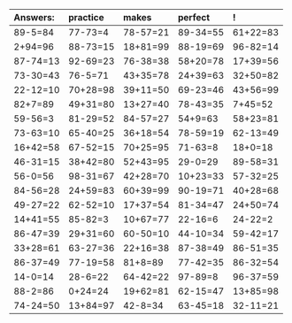 | Answers: | practice | makes | perfect | ! |
| :--- | :--- | :--- | :--- | :--- |
| 89-5=84 | 77-73=4 | 78-57=21 | 89-34=55 | 61+22=83 | 
| 2+94=96 | 88-73=15 | 18+81=99 | 88-19=69 | 96-82=14 | 
| 87-74=13 | 92-69=23 | 76-38=38 | 58+20=78 | 17+39=56 | 
| 73-30=43 | 76-5=71 | 43+35=78 | 24+39=63 | 32+50=82 | 
| 22-12=10 | 70+28=98 | 39+11=50 | 69-23=46 | 43+56=99 | 
| 82+7=89 | 49+31=80 | 13+27=40 | 78-43=35 | 7+45=52 | 
| 59-56=3 | 81-29=52 | 84-57=27 | 54+9=63 | 58+23=81 | 
| 73-63=10 | 65-40=25 | 36+18=54 | 78-59=19 | 62-13=49 | 
| 16+42=58 | 67-52=15 | 70+25=95 | 71-63=8 | 18+0=18 | 
| 46-31=15 | 38+42=80 | 52+43=95 | 29-0=29 | 89-58=31 | 
| 56-0=56 | 98-31=67 | 42+28=70 | 10+23=33 | 57-32=25 | 
| 84-56=28 | 24+59=83 | 60+39=99 | 90-19=71 | 40+28=68 | 
| 49-27=22 | 62-52=10 | 17+37=54 | 81-34=47 | 24+50=74 | 
| 14+41=55 | 85-82=3 | 10+67=77 | 22-16=6 | 24-22=2 | 
| 86-47=39 | 29+31=60 | 60-50=10 | 44-10=34 | 59-42=17 | 
| 33+28=61 | 63-27=36 | 22+16=38 | 87-38=49 | 86-51=35 | 
| 86-37=49 | 77-19=58 | 81+8=89 | 77-42=35 | 86-32=54 | 
| 14-0=14 | 28-6=22 | 64-42=22 | 97-89=8 | 96-37=59 | 
| 88-2=86 | 0+24=24 | 19+62=81 | 62-15=47 | 13+85=98 | 
| 74-24=50 | 13+84=97 | 42-8=34 | 63-45=18 | 32-11=21 | 

